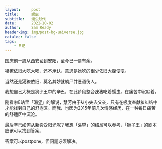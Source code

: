 ```yaml
---
layout:     post
title:      蠕虫
subtitle:   蠕虫时代
date:       2022-10-02
author:     Sam Ready
header-img: img/post-bg-universe.jpg
catalog: false
tags:
    - 日记
---
```


国庆前一周从西安回到安阳，至今已一周有余。

獦獠依旧大吃大喝，还不承认。意思是她吃的很少依旧大腹便便。

当然还是獦獠依旧，莫名其妙就躺尸并恶语伤人。

我想自己大概是狮子王中的辛巴，在此阶段整合疣猪吃着蠕虫，在痛苦中沉默着。

刚看啦B站里「渴望」的解说，慧芳由于从小失去父亲，只有在极度奉献和纠结中才能找到自己的舒适区。而我，也因为2015年前几次情感经历，在一种每日痛苦的舒适区中沉沦。

最后辛巴如何从新感受阳光呢？我想「渴望」的结局可以参考，「狮子王」的剧本应该可以找到答案。

答案可以postpone，但问题必须解决。
